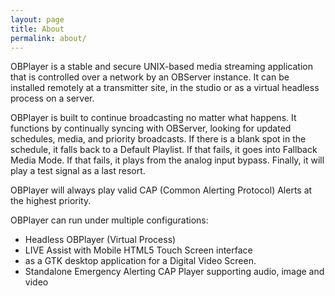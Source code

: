 ```yaml
---
layout: page
title: About
permalink: about/
---
```

OBPlayer is a stable and secure UNIX-based media streaming application that is controlled over a network by an OBServer instance. It can be installed remotely at a transmitter site, in the studio or as a virtual headless process on a server.

OBPlayer is built to continue broadcasting no matter what happens. It functions by continually syncing with OBServer, looking for updated schedules, media, and priority broadcasts. If there is a blank spot in the schedule, it falls back to a Default Playlist. If that fails, it goes into Fallback Media Mode. If that fails, it plays from the analog input bypass. Finally, it will play a test signal as a last resort.

OBPlayer will always play valid CAP (Common Alerting Protocol) Alerts at the highest priority.

OBPlayer can run under multiple configurations:

* Headless OBPlayer (Virtual Process)
* LIVE Assist with Mobile HTML5 Touch Screen interface
* as a GTK desktop application for a Digital Video Screen.
* Standalone Emergency Alerting CAP Player supporting audio, image and video

